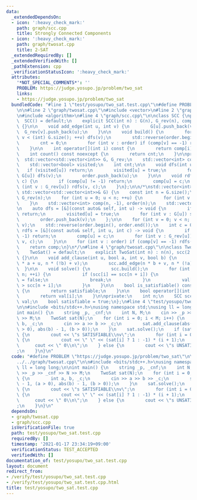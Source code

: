 ```yaml
---
data:
  _extendedDependsOn:
  - icon: ':heavy_check_mark:'
    path: graph/scc.cpp
    title: Strongly Connected Components
  - icon: ':heavy_check_mark:'
    path: graph/twosat.cpp
    title: 2-SAT
  _extendedRequiredBy: []
  _extendedVerifiedWith: []
  _pathExtension: cpp
  _verificationStatusIcon: ':heavy_check_mark:'
  attributes:
    '*NOT_SPECIAL_COMMENTS*': ''
    PROBLEM: https://judge.yosupo.jp/problem/two_sat
    links:
    - https://judge.yosupo.jp/problem/two_sat
  bundledCode: "#line 1 \"test/yosupo/two_sat.test.cpp\"\n#define PROBLEM \"https://judge.yosupo.jp/problem/two_sat\"\
    \n\n#line 2 \"graph/twosat.cpp\"\n#include <vector>\n#line 2 \"graph/scc.cpp\"\
    \n#include <algorithm>\n#line 4 \"graph/scc.cpp\"\n\nclass SCC {\npublic:\n  \
    \  SCC() = default;\n    explicit SCC(int n) : G(n), G_rev(n), comp(n, -1), visited(n)\
    \ {}\n\n    void add_edge(int u, int v) {\n        G[u].push_back(v);\n      \
    \  G_rev[v].push_back(u);\n    }\n\n    void build() {\n        for (int v = 0;\
    \ v < (int) G.size(); ++v) dfs(v);\n        std::reverse(order.begin(), order.end());\n\
    \        cnt = 0;\n        for (int v : order) if (comp[v] == -1) rdfs(v, cnt++);\n\
    \    }\n\n    int operator[](int i) const {\n        return comp[i];\n    }\n\n\
    \    int count() const noexcept {\n        return cnt;\n    }\n\nprivate:\n  \
    \  std::vector<std::vector<int>> G, G_rev;\n    std::vector<int> comp, order;\n\
    \    std::vector<bool> visited;\n    int cnt;\n\n    void dfs(int u) {\n     \
    \   if (visited[u]) return;\n        visited[u] = true;\n        for (int v :\
    \ G[u]) dfs(v);\n        order.push_back(u);\n    }\n\n    void rdfs(int u, int\
    \ c) {\n        if (comp[u] != -1) return;\n        comp[u] = c;\n        for\
    \ (int v : G_rev[u]) rdfs(v, c);\n    }\n};\n\n/*\nstd::vector<int> scc_decomposition(const\
    \ std::vector<std::vector<int>>& G) {\n    const int n = G.size();\n    std::vector<std::vector<int>>\
    \ G_rev(n);\n    for (int u = 0; u < n; ++u) {\n        for (int v : G[u]) G_rev[v].push_back(u);\n\
    \    }\n    std::vector<int> comp(n, -1), order(n);\n    std::vector<bool> visited(n);\n\
    \n    auto dfs = [&](const auto& self, int u) -> void {\n        if (visited[u])\
    \ return;\n        visited[u] = true;\n        for (int v : G[u]) self(self, v);\n\
    \        order.push_back(v);\n    };\n\n    for (int v = 0; v < n; ++v) dfs(dfs,\
    \ v);\n    std::reverse(order.begin(), order.end());\n    int c = 0;\n\n    auto\
    \ rdfs = [&](const auto& self, int u, int c) -> void {\n        if (comp[u] !=\
    \ -1) return;\n        comp[u] = c;\n        for (int v : G_rev[u]) self(self,\
    \ v, c);\n    }\n\n    for (int v : order) if (comp[v] == -1) rdfs(rdfs, v, c++);\n\
    \    return comp;\n}\n*/\n#line 4 \"graph/twosat.cpp\"\n\nclass TwoSat {\npublic:\n\
    \    TwoSat() = default;\n    explicit TwoSat(int n) : n(n), scc(2 * n), val(n)\
    \ {}\n\n    void add_clause(int u, bool a, int v, bool b) {\n        scc.add_edge(n\
    \ * a + u, n * (!b) + v);\n        scc.add_edge(n * b + v, n * (!a) + u);\n  \
    \  }\n\n    void solve() {\n        scc.build();\n        for (int i = 0; i <\
    \ n; ++i) {\n            if (scc[i] == scc[n + i]) {\n                satisfiable\
    \ = false;\n                break;\n            }\n            val[i] = scc[i]\
    \ > scc[n + i];\n        }\n    }\n\n    bool is_satisfiable() const noexcept\
    \ {\n        return satisfiable;\n    }\n\n    bool operator[](int i) const {\n\
    \        return val[i];\n    }\n\nprivate:\n    int n;\n    SCC scc;\n    std::vector<bool>\
    \ val;\n    bool satisfiable = true;\n};\n#line 4 \"test/yosupo/two_sat.test.cpp\"\
    \n\n#include <bits/stdc++.h>\nusing namespace std;\nusing ll = long long;\n\n\
    int main() {\n    string _p, _cnf;\n    int N, M;\n    cin >> _p >> _cnf >> N\
    \ >> M;\n    TwoSat sat(N);\n    for (int i = 0; i < M; i++) {\n        int a,\
    \ b, _c;\n        cin >> a >> b >> _c;\n        sat.add_clause(abs(a) - 1, (a\
    \ > 0), abs(b) - 1, (b > 0));\n    }\n    sat.solve();\n    if (sat.is_satisfiable())\
    \ {\n        cout << \"s SATISFIABLE\\nv\";\n        for (int i = 0; i < N; i++)\
    \ {\n            cout << \" \" << (sat[i] ? 1 : -1) * (i + 1);\n        }\n  \
    \      cout << \" 0\\n\";\n    } else {\n        cout << \"s UNSATISFIABLE\\n\"\
    ;\n    }\n}\n"
  code: "#define PROBLEM \"https://judge.yosupo.jp/problem/two_sat\"\n\n#include \"\
    ../../graph/twosat.cpp\"\n\n#include <bits/stdc++.h>\nusing namespace std;\nusing\
    \ ll = long long;\n\nint main() {\n    string _p, _cnf;\n    int N, M;\n    cin\
    \ >> _p >> _cnf >> N >> M;\n    TwoSat sat(N);\n    for (int i = 0; i < M; i++)\
    \ {\n        int a, b, _c;\n        cin >> a >> b >> _c;\n        sat.add_clause(abs(a)\
    \ - 1, (a > 0), abs(b) - 1, (b > 0));\n    }\n    sat.solve();\n    if (sat.is_satisfiable())\
    \ {\n        cout << \"s SATISFIABLE\\nv\";\n        for (int i = 0; i < N; i++)\
    \ {\n            cout << \" \" << (sat[i] ? 1 : -1) * (i + 1);\n        }\n  \
    \      cout << \" 0\\n\";\n    } else {\n        cout << \"s UNSATISFIABLE\\n\"\
    ;\n    }\n}\n"
  dependsOn:
  - graph/twosat.cpp
  - graph/scc.cpp
  isVerificationFile: true
  path: test/yosupo/two_sat.test.cpp
  requiredBy: []
  timestamp: '2021-01-17 23:34:19+09:00'
  verificationStatus: TEST_ACCEPTED
  verifiedWith: []
documentation_of: test/yosupo/two_sat.test.cpp
layout: document
redirect_from:
- /verify/test/yosupo/two_sat.test.cpp
- /verify/test/yosupo/two_sat.test.cpp.html
title: test/yosupo/two_sat.test.cpp
---
```

